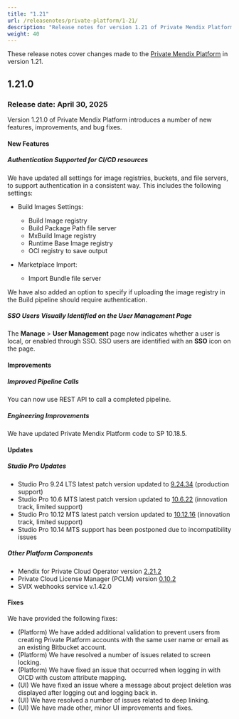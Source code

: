 ```yaml
---
title: "1.21"
url: /releasenotes/private-platform/1-21/
description: "Release notes for version 1.21 of Private Mendix Platform"
weight: 40
---
```


These release notes cover changes made to the [Private Mendix Platform](/private-mendix-platform/) in version 1.21.

## 1.21.0

### Release date: April 30, 2025

Version 1.21.0 of Private Mendix Platform introduces a number of new features, improvements, and bug fixes.

#### New Features

##### Authentication Supported for CI/CD resources

We have updated all settings for image registries, buckets, and file servers, to support authentication in a consistent way. This includes the following settings:

* Build Images Settings:

    * Build Image registry
    * Build Package Path file server
    * MxBuild Image registry
    * Runtime Base Image registry
    * OCI registry to save output

* Marketplace Import:

    * Import Bundle file server

We have also added an option to specify if uploading the image registry in the Build pipeline should require authentication.

##### SSO Users Visually Identified on the User Management Page

The **Manage** > **User Management** page now indicates whether a user is local, or enabled through SSO. SSO users are identified with an **SSO** icon on the page.

#### Improvements

##### Improved Pipeline Calls

You can now use REST API to call a completed pipeline.

##### Engineering Improvements

We have updated Private Mendix Platform code to SP 10.18.5.

#### Updates

##### Studio Pro Updates

* Studio Pro 9.24 LTS latest patch version updated to [9.24.34](/releasenotes/studio-pro/9.24/#92434) (production support)
* Studio Pro 10.6 MTS latest patch version updated to [10.6.22](/releasenotes/studio-pro/10.6/#10621) (innovation track, limited support)
* Studio Pro 10.12 MTS latest patch version updated to [10.12.16](/releasenotes/studio-pro/10.12/#101216) (innovation track, limited support)
* Studio Pro 10.14 MTS support has been postponed due to incompatibility issues

##### Other Platform Components

* Mendix for Private Cloud Operator version [2.21.2](/releasenotes/developer-portal/mendix-for-private-cloud/#2.21.2)
* Private Cloud License Manager (PCLM) version [0.10.2](/releasenotes/developer-portal/mendix-for-private-cloud/#license-manager-cli-v0102)
* SVIX webhooks service v.1.42.0

#### Fixes

We have provided the following fixes:

* (Platform) We have added additional validation to prevent users from creating Private Platform accounts with the same user name or email as an existing Bitbucket account.
* (Platform) We have resolved a number of issues related to screen locking.
* (Platform) We have fixed an issue that occurred when logging in with OICD with custom attribute mapping.
* (UI) We have fixed an issue where a message about project deletion was displayed after logging out and logging back in.
* (UI) We have resolved a number of issues related to deep linking.
* (UI) We have made other, minor UI improvements and fixes.
